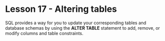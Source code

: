 # Lesson 17 - Altering tables

SQL provides a way for you to update your corresponding tables and database schemas by using the **ALTER TABLE** statement to add, remove, or modify columns and table constraints.
